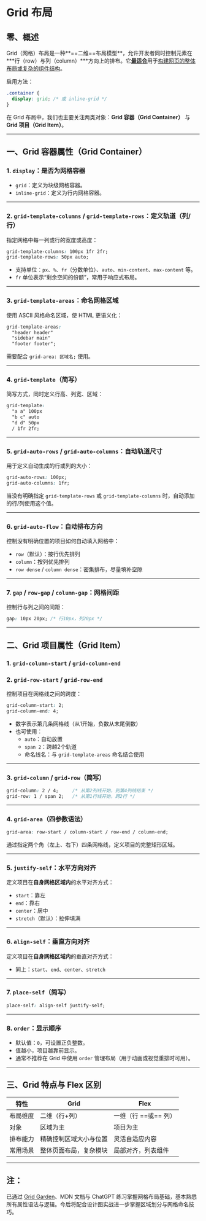 # Grid 布局

## 零、概述

Grid（网格）布局是一种**==二维==布局模型**，允许开发者同时控制元素在***行（row）与列（column）***方向上的排布。它<u>**最适合**</u>用于<u>构建网页的整体布局或复杂的组件结构</u>。

启用方法：

```css
.container {
  display: grid; /* 或 inline-grid */
}
```

在 Grid 布局中，我们也主要关注两类对象：**Grid 容器（Grid Container）** 与 **Grid 项目（Grid Item）**。

------

## 一、Grid 容器属性（Grid Container）

### 1. `display`：是否为网格容器

- `grid`：定义为块级网格容器。
- `inline-grid`：定义为行内网格容器。

------

### 2. `grid-template-columns` / `grid-template-rows`：定义轨道（列/行）

指定网格中每一列或行的宽度或高度：

```css
grid-template-columns: 100px 1fr 2fr;
grid-template-rows: 50px auto;
```

- 支持单位：`px`、`%`、`fr`（分数单位）、`auto`、`min-content`、`max-content` 等。
- `fr` 单位表示“剩余空间的份额”，常用于响应式布局。

------

### 3. `grid-template-areas`：命名网格区域

使用 ASCII 风格命名区域，使 HTML 更语义化：

```css
grid-template-areas:
  "header header"
  "sidebar main"
  "footer footer";
```

需要配合 `grid-area: 区域名;` 使用。

------

### 4. `grid-template`（简写）

简写方式，同时定义行高、列宽、区域：

```css
grid-template:
  "a a" 100px
  "b c" auto
  "d d" 50px
  / 1fr 2fr;
```

------

### 5. `grid-auto-rows` / `grid-auto-columns`：自动轨道尺寸

用于定义自动生成的行或列的大小：

```css
grid-auto-rows: 100px;
grid-auto-columns: 1fr;
```

当没有明确指定 `grid-template-rows` 或 `grid-template-columns` 时，自动添加的行/列使用这个值。

------

### 6. `grid-auto-flow`：自动排布方向

控制没有明确位置的项目如何自动填入网格中：

- `row`（默认）：按行优先排列
- `column`：按列优先排列
- `row dense` / `column dense`：密集排布，尽量填补空隙

------

### 7. `gap` / `row-gap` / `column-gap`：网格间距

控制行与列之间的间距：

```css
gap: 10px 20px; /* 行10px，列20px */
```

------

## 二、Grid 项目属性（Grid Item）

### 1. `grid-column-start` / `grid-column-end`

### 2. `grid-row-start` / `grid-row-end`

控制项目在网格线之间的跨度：

```css
grid-column-start: 2;
grid-column-end: 4;
```

- 数字表示第几条网格线（从1开始，负数从末尾倒数）
- 也可使用：
  - `auto`：自动放置
  - `span 2`：跨越2个轨道
  - 命名线名：与 `grid-template-areas` 命名结合使用

------

### 3. `grid-column` / `grid-row`（简写）

```css
grid-column: 2 / 4;     /* 从第2列线开始，到第4列线结束 */
grid-row: 1 / span 2;   /* 从第1行线开始，跨2行 */
```

------

### 4. `grid-area`（四参数语法）

```css
grid-area: row-start / column-start / row-end / column-end;
```

通过指定两个角（左上、右下）四条网格线，定义项目的完整矩形区域。

------

### 5. `justify-self`：水平方向对齐

定义项目在**自身网格区域内**的水平对齐方式：

- `start`：靠左
- `end`：靠右
- `center`：居中
- `stretch`（默认）：拉伸填满

------

### 6. `align-self`：垂直方向对齐

定义项目在**自身网格区域内**的垂直对齐方式：

- 同上：`start`、`end`、`center`、`stretch`

------

### 7. `place-self`（简写）

```css
place-self: align-self justify-self;
```

------

### 8. `order`：显示顺序

- 默认值：`0`，可设置正负整数。
- 值越小，项目越靠前显示。
- 通常不推荐在 Grid 中使用 `order` 管理布局（用于动画或视觉重排时可用）。

------

## 三、Grid 特点与 Flex 区别

| 特性     | Grid                   | Flex                 |
| -------- | ---------------------- | -------------------- |
| 布局维度 | 二维（行+列）          | 一维（行 ==或== 列） |
| 对象     | 区域为主               | 项目为主             |
| 排布能力 | 精确控制区域大小与位置 | 灵活自适应内容       |
| 常用场景 | 整体页面布局，复杂模块 | 局部对齐，列表组件   |

------



## 注：

已通过 [Grid Garden](https://cssgridgarden.com/)、MDN 文档与 ChatGPT 练习掌握网格布局基础，基本熟悉所有属性语法与逻辑。今后将配合设计图实战进一步掌握区域划分与网格命名技巧。


